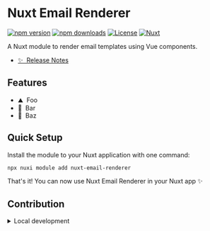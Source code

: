<!--
Get your module up and running quickly.

Find and replace all on all files (CMD+SHIFT+F):
- Name: My Module
- Package name: my-module
- Description: My new Nuxt module
-->

# Nuxt Email Renderer

[![npm version][npm-version-src]][npm-version-href]
[![npm downloads][npm-downloads-src]][npm-downloads-href]
[![License][license-src]][license-href]
[![Nuxt][nuxt-src]][nuxt-href]

A Nuxt module to render email templates using Vue components.

- [✨ &nbsp;Release Notes](/CHANGELOG.md)
<!-- - [🏀 Online playground](https://stackblitz.com/github/your-org/my-module?file=playground%2Fapp.vue) -->
<!-- - [📖 &nbsp;Documentation](https://example.com) -->

## Features

<!-- Highlight some of the features your module provide here -->
- ⛰ &nbsp;Foo
- 🚠 &nbsp;Bar
- 🌲 &nbsp;Baz

## Quick Setup

Install the module to your Nuxt application with one command:

```bash
npx nuxi module add nuxt-email-renderer
```

That's it! You can now use Nuxt Email Renderer in your Nuxt app ✨


## Contribution

<details>
  <summary>Local development</summary>
  
  ```bash
  # Install dependencies
  npm install
  
  # Generate type stubs
  npm run dev:prepare
  
  # Develop with the playground
  npm run dev
  
  # Build the playground
  npm run dev:build
  
  # Run ESLint
  npm run lint
  
  # Run Vitest
  npm run test
  npm run test:watch
  
  # Release new version
  npm run release
  ```

</details>


<!-- Badges -->
[npm-version-src]: https://img.shields.io/npm/v/nuxt-email-renderer/latest.svg?style=flat&colorA=020420&colorB=00DC82
[npm-version-href]: https://npmjs.com/package/nuxt-email-renderer

[npm-downloads-src]: https://img.shields.io/npm/dm/nuxt-email-renderer.svg?style=flat&colorA=020420&colorB=00DC82
[npm-downloads-href]: https://npm.chart.dev/nuxt-email-renderer

[license-src]: https://img.shields.io/npm/l/nuxt-email-renderer.svg?style=flat&colorA=020420&colorB=00DC82
[license-href]: https://npmjs.com/package/nuxt-email-renderer

[nuxt-src]: https://img.shields.io/badge/Nuxt-020420?logo=nuxt.js
[nuxt-href]: https://nuxt.com
